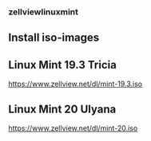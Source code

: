 ### zellviewlinuxmint

## Install iso-images

## Linux Mint 19.3 Tricia
https://www.zellview.net/dl/mint-19.3.iso

## Linux Mint 20 Ulyana
https://www.zellview.net/dl/mint-20.iso

